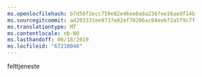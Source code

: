 ```yaml
---
ms.openlocfilehash: b7d58f2ecc759e82e46ee0a8a236fee16aedf14b
ms.sourcegitcommit: ad203331ee9737e82ef70206ac04eeb72a5f9c7f
ms.translationtype: MT
ms.contentlocale: nb-NO
ms.lasthandoff: 06/18/2019
ms.locfileid: "67210048"
---
```

felttjeneste